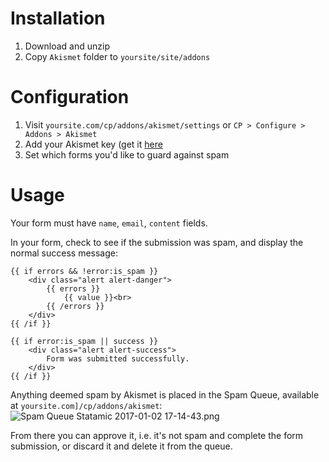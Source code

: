 # Installation

1. Download and unzip
2. Copy `Akismet` folder to `yoursite/site/addons`

# Configuration 
1. Visit `yoursite.com/cp/addons/akismet/settings` or `CP > Configure > Addons > Akismet`
2. Add your Akismet key (get it [here](https://akismet.com/account/)
3. Set which forms you'd like to guard against spam

# Usage

Your form must have `name`, `email`, `content` fields.

In your form, check to see if the submission was spam, and display the normal success message:
```
{{ if errors && !error:is_spam }}
	<div class="alert alert-danger">
		{{ errors }}
			{{ value }}<br>
		{{ /errors }}
	</div>
{{ /if }}

{{ if error:is_spam || success }}
	<div class="alert alert-success">
		Form was submitted successfully.
	</div>
{{ /if }}
```

Anything deemed spam by Akismet is placed in the Spam Queue, available at `yoursite.com]/cp/addons/akismet`:
![Spam Queue  Statamic 2017-01-02 17-14-43.png](https://bitbucket.org/repo/reMMgA/images/2526904260-Spam%20Queue%20%20Statamic%202017-01-02%2017-14-43.png)

From there you can approve it, i.e. it's not spam and complete the form submission, or discard it and delete it from the queue.
